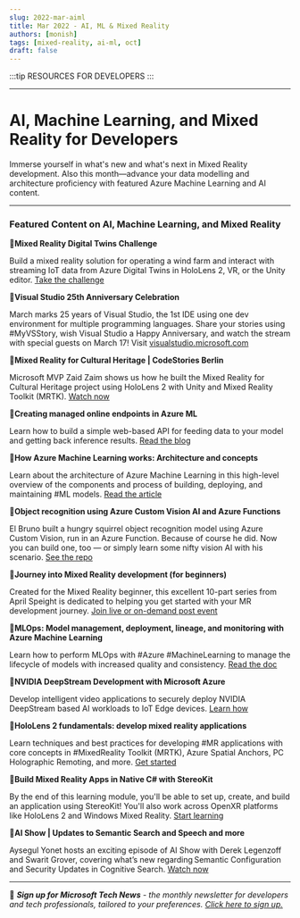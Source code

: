 ```yaml
---
slug: 2022-mar-aiml
title: Mar 2022 - AI, ML & Mixed Reality
authors: [monish]
tags: [mixed-reality, ai-ml, oct]
draft: false
---
```


:::tip RESOURCES FOR DEVELOPERS
:::

---
# AI, Machine Learning, and Mixed Reality for Developers 

 

Immerse yourself in what's new and what's next in Mixed Reality development. Also this month—advance your data modelling and architecture proficiency with featured Azure Machine Learning and AI content. 

 

--- 

### Featured Content on AI, Machine Learning, and Mixed Reality 

 

:scroll:**Mixed Reality Digital Twins Challenge** 

 

Build a mixed reality solution for operating a wind farm and interact with streaming IoT data from Azure Digital Twins in HoloLens 2, VR, or the Unity editor. [Take the challenge](https://docs.microsoft.com/learn/challenges?id=73785917-3ea6-4cfc-b1dc-73fae6f7b0ef&?ocid=AID3045628) 

 

:cinema:**Visual Studio 25th Anniversary Celebration** 

 

March marks 25 years of Visual Studio, the 1st IDE using one dev environment for multiple programming languages. Share your stories using #MyVSStory, wish Visual Studio a Happy Anniversary, and watch the stream with special guests on March 17! Visit [visualstudio.microsoft.com](https://visualstudio.microsoft.com?ocid=AID3045628) 

 

:cinema:**Mixed Reality for Cultural Heritage | CodeStories Berlin** 

 

Microsoft MVP Zaid Zaim shows us how he built the Mixed Reality for Cultural Heritage project using HoloLens 2 with Unity and Mixed Reality Toolkit (MRTK). [Watch now](https://docs.microsoft.com/shows/codestories/mixed-reality-for-cultural-heritage-codestories-berlin?ocid=AID3034566&WT.mc_id=academic-29190-cxa) 

 

:scroll:**Creating managed online endpoints in Azure ML** 
 
Learn how to build a simple web-based API for feeding data to your model and getting back inference results. [Read the blog](https://techcommunity.microsoft.com/t5/azure-ai-blog/creating-managed-online-endpoints-in-azure-ml/ba-p/3039820?ocid=AID3045628) 

 

:scroll:**How Azure Machine Learning works: Architecture and concepts** 

 

Learn about the architecture of Azure Machine Learning in this high-level overview of the components and process of building, deploying, and maintaining #ML models. [Read the article](https://docs.microsoft.com/azure/machine-learning/concept-azure-machine-learning-architecture?ocid=AID3045628) 

 

:scroll:**Object recognition using Azure Custom Vision AI and Azure Functions** 

 

El Bruno built a hungry squirrel object recognition model using Azure Custom Vision, run in an Azure Function. Because of course he did. Now you can build one, too — or simply learn some nifty vision AI with his scenario. [See the repo](https://github.com/elbruno/CustomVisionAndAzureFunctions?ocid=AID3045628) 

 

:cinema:**Journey into Mixed Reality development (for beginners)** 

 

Created for the Mixed Reality beginner, this excellent 10-part series from April Speight is dedicated to helping you get started with your MR development journey. [Join live or on-demand post event](https://docs.microsoft.com/windows/mixed-reality/whats-new/journey-to-mr-series?ocid=AID3045628) 

 

:scroll:**MLOps: Model management, deployment, lineage, and monitoring with Azure Machine Learning** 

 

Learn how to perform MLOps with #Azure #MachineLearning to manage the lifecycle of models with increased quality and consistency. [Read the doc](https://docs.microsoft.com/azure/machine-learning/concept-model-management-and-deployment?ocid=AID3045628) 

 

:scroll:**NVIDIA DeepStream Development with Microsoft Azure** 

 

Develop intelligent video applications to securely deploy NVIDIA DeepStream based AI workloads to IoT Edge devices. [Learn how](https://docs.microsoft.com/learn/paths/nvidia-deepstream-development-with-microsoft-azure/?ocid=AID3045628) 

 

:scroll:**HoloLens 2 fundamentals: develop mixed reality applications** 

 

Learn techniques and best practices for developing #MR applications with core concepts in #MixedReality Toolkit (MRTK), Azure Spatial Anchors, PC Holographic Remoting, and more. [Get started](https://docs.microsoft.com/learn/paths/beginner-hololens-2-tutorials/?ocid=AID3045628) 

 

:scroll:**Build Mixed Reality Apps in Native C# with StereoKit** 

 

By the end of this learning module, you'll be able to set up, create, and build an application using StereoKit! You'll also work across OpenXR platforms like HoloLens 2 and Windows Mixed Reality. [Start learning](https://docs.microsoft.com/learn/modules/intro-to-stereokit/?ocid=AID3045628) 

 

:cinema:**AI Show | Updates to Semantic Search and Speech and more** 

 

Aysegul Yonet hosts an exciting episode of AI Show with Derek Legenzoff and Swarit Grover, covering what’s new regarding Semantic Configuration and Security Updates in Cognitive Search. [Watch now](https://docs.microsoft.com/shows/ai-show/updates-to-semantic-search-and-speech-and-more-from-aysegul-and-bea?ocid=AID3045628) 

___  

 

:bookmark: ***Sign up for Microsoft Tech News** - the monthly newsletter for developers and tech professionals, tailored to your preferences. [Click here to sign up.](https://developer.microsoft.com/Newsletter/?ocid=AID3045262)* 
